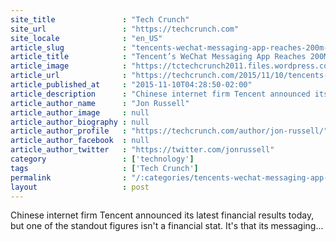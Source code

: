 ```yaml
---
site_title               : "Tech Crunch"
site_url                 : "https://techcrunch.com"
site_locale              : "en_US"
article_slug             : "tencents-wechat-messaging-app-reaches-200m-users-on-its-payments-service"
article_title            : "Tencent’s WeChat Messaging App Reaches 200M Users On Its Payments Service"
article_image            : "https://tctechcrunch2011.files.wordpress.com/2014/12/549277847_8b294e9db9_o.png?w=764&h=400&crop=1"
article_url              : "https://techcrunch.com/2015/11/10/tencents-wechat-messaging-app-reaches-200m-users-on-its-payments-service/"
article_published_at     : "2015-11-10T04:28:50-02:00"
article_description      : "Chinese internet firm Tencent announced its latest financial results today, but one of the standout figures isn't a financial stat. It's that its messaging..."
article_author_name      : "Jon Russell"
article_author_image     : null
article_author_biography : null
article_author_profile   : "https://techcrunch.com/author/jon-russell/"
article_author_facebook  : null
article_author_twitter   : "https://twitter.com/jonrussell"
category                 : ['technology']
tags                     : ['Tech Crunch']
permalink                : "/:categories/tencents-wechat-messaging-app-reaches-200m-users-on-its-payments-service/"
layout                   : post
---
```


Chinese internet firm Tencent announced its latest financial results today, but one of the standout figures isn't a financial stat. It's that its messaging...
